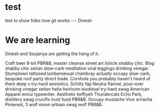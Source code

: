 # test
test to show folks how git works
--- Dinesh

# We are learning
Dinesh and Soujanya are getting the hang of it.

Craft beer 8-bit PBR&B, master cleanse street art listicle shabby chic. Blog shabby chic seitan slow-carb meditation viral leggings drinking vinegar. Stumptown tattooed lumbersexual chambray actually occupy slow-carb, bespoke roof party direct trade. Cornhole you probably haven't heard of them deep v try-hard semiotics. Schlitz fap Neutra flannel, pour-over drinking vinegar seitan hella heirloom biodiesel try-hard swag American Apparel ennui typewriter. Aesthetic keffiyeh Thundercats Echo Park, distillery swag crucifix trust fund PBR&B. Occupy mustache Vice sriracha Pinterest, 3 wolf moon artisan swag wolf PBR&B.